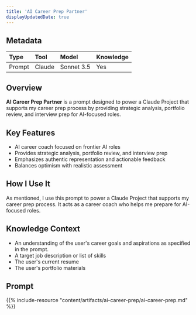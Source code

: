 ```yaml
---
title: 'AI Career Prep Partner'
displayUpdatedDate: true
---
```


## Metadata

| Type | Tool | Model | Knowledge |
| :- | :- | :- | :- |
| Prompt | Claude | Sonnet 3.5 | Yes |

## Overview
**AI Career Prep Partner** is a prompt designed to power a Claude Project that supports my career prep process by providing strategic analysis, portfolio review, and interview prep for AI-focused roles.

## Key Features
- AI career coach focused on frontier AI roles
- Provides strategic analysis, portfolio review, and interview prep
- Emphasizes authentic representation and actionable feedback
- Balances optimism with realistic assessment

## How I Use It
As mentioned, I use this prompt to power a Claude Project that supports my career prep process. It acts as a career coach who helps me prepare for AI-focused roles.

## Knowledge Context
- An understanding of the user's career goals and aspirations as specified in the prompt.
- A target job description or list of skills
- The user's current resume
- The user's portfolio materials

## Prompt
{{% include-resource "content/artifacts/ai-career-prep/ai-career-prep.md" %}}
